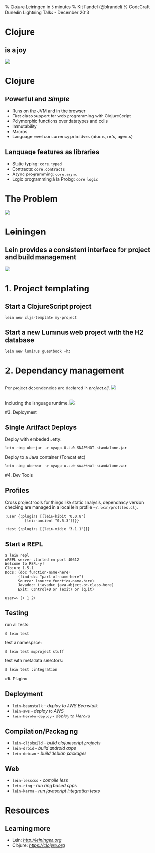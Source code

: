 % C̶l̶o̶j̶u̶r̶e̶ Leiningen in 5 minutes 
% Kit Randel (@blrandel)
% CodeCraft Dunedin Lightning Talks - December 2013


# Clojure

## is a joy 
![](images/Clojure-Logo.png)

# Clojure

## Powerful and *Simple* 
* Runs on the JVM and in the browser
* First class support for web programming with ClojureScript
* Polymorphic functions over datatypes and colls
* Immutability
* Macros
* Language level concurrency primitives (atoms, refs, agents)

## Language features as libraries
* Static typing: ```core.typed```
* Contracts: ```core.contracts```
* Async programming: ```core.async```
* Logic programming à la Prolog: ```core.logic```

# The Problem
![](images/abomination.png)

# Leiningen

## Lein provides a consistent interface for project and build management
![](images/lein.jpeg)

# 1. Project templating

## Start a ClojureScript project
~~~
lein new cljs-template my-project
~~~

## Start a new Luminus web project with the H2 database
~~~
lein new luminus guestbook +h2
~~~

# 2. Dependancy management

##
Per project dependencies are declared in *project.clj*.
![](images/deps.png)

## 
Including the language runtime.
![](images/deps-annotated.png)

#3. Deployment
## **Single** Artifact Deploys

Deploy with embeded Jetty:

~~~
lein ring uberjar -> myapp-0.1.0-SNAPSHOT-standalone.jar
~~~

Deploy to a Java container (Tomcat etc):

~~~
lein ring uberwar -> myapp-0.1.0-SNAPSHOT-standalone.war
~~~

#4. Dev Tools
## Profiles
Cross project tools for things like static analysis, dependancy version checking are managed in a local lein profile ```~/.lein/profiles.clj```.

~~~
:user {:plugins [[lein-kibit "0.0.8"]
         [lein-ancient "0.5.3"]]}} 
~~~
~~~
:test {:plugins [[lein-midje "3.1.1"]]}
~~~

## Start a REPL 
~~~
$ lein repl
nREPL server started on port 40612
Welcome to REPL-y!
Clojure 1.5.1
Docs: (doc function-name-here)
      (find-doc "part-of-name-here")
      Source: (source function-name-here)
      Javadoc: (javadoc java-object-or-class-here)
      Exit: Control+D or (exit) or (quit)

user=> (+ 1 2)
~~~

## Testing 

run all tests:

~~~
$ lein test
~~~

test a namespace:

~~~
$ lein test myproject.stuff
~~~

test with metadata selectors:

~~~
$ lein test :integration
~~~




#5. Plugins
## Deployment
* ```lein-beanstalk``` - *deploy to AWS Beanstalk*
* ```lein-aws``` - *deploy to AWS*
* ```lein-heroku-deploy``` - *deploy to Heroku*

## Compilation/Packaging
* ```lein-cljsbuild``` - *build clojurescript projects*
* ```lein-droid``` - *build android apps*
* ```lein-debian``` - *build debian packages*

## Web
* ```lein-lesscss``` - *compile less*
* ```lein-ring``` - *run ring based apps*
* ```lein-karma``` - *run javascript integration tests*

# Resources
## Learning more

* Lein: *http://leiningen.org*
* Clojure: *https://clojure.org*
